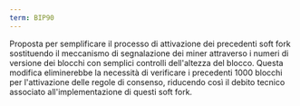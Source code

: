 ```yaml
---
term: BIP90
---
```


Proposta per semplificare il processo di attivazione dei precedenti soft fork sostituendo il meccanismo di segnalazione dei miner attraverso i numeri di versione dei blocchi con semplici controlli dell'altezza del blocco. Questa modifica eliminerebbe la necessità di verificare i precedenti 1000 blocchi per l'attivazione delle regole di consenso, riducendo così il debito tecnico associato all'implementazione di questi soft fork.